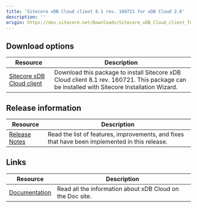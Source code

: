 ```yaml
---
title: 'Sitecore xDB Cloud client 8.1 rev. 160721 for xDB Cloud 2.0'
description: ''
origin: https://dev.sitecore.net/Downloads/Sitecore_xDB_Cloud_client_for_xDB_Cloud_20/81/Sitecore_xDB_Cloud_client_81_rev_160721_for_xDB_Cloud_20.aspx
---
```


## Download options

| Resource                                                                                                                                                                                                                                                                        | Description                                                                                                                                  |
| ------------------------------------------------------------------------------------------------------------------------------------------------------------------------------------------------------------------------------------------------------------------------------- | -------------------------------------------------------------------------------------------------------------------------------------------- |
| [Sitecore xDB Cloud client](https://scdp.blob.core.windows.net/downloads/Sitecore%20xDB%20Cloud%20client%20for%20xDB%20Cloud%2020/81/Sitecore%20xDB%20Cloud%20client%2081%20rev%20160721%20for%20xDB%20Cloud%2020/Secure/Sitecore.Cloud.Xdb.Update%208.1.0%20rev.%20160721.zip) | Download this package to install Sitecore xDB Cloud client 8.1 rev. 160721. This package can be installed with Sitecore Installation Wizard. |

## Release information

| Resource                                                                                                                                         | Description                                                                                    |
| ------------------------------------------------------------------------------------------------------------------------------------------------ | ---------------------------------------------------------------------------------------------- |
| [Release Notes](/downloads/Sitecore_xDB_Cloud_client_for_xDB_Cloud_20/81/Sitecore_xDB_Cloud_client_81_rev_160721_for_xDB_Cloud_20/Release_Notes) | Read the list of features, improvements, and fixes that have been implemented in this release. |

## Links

| Resource                                            | Description                                               |
| --------------------------------------------------- | --------------------------------------------------------- |
| [Documentation](https://doc.sitecore.net/xdb_cloud) | Read all the information about xDB Cloud on the Doc site. |
